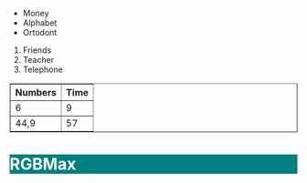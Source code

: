 
<!DOCTYPE html>
<html lang="en">
<head>
    <meta charset="UTF-8">
    <meta http-equiv="X-UA-Compatible" content="IE=edge">
    <meta name="viewport" content="width=device-width, initial-scale=1.0">
    <title>Document</title>
</head>
<body>
    <!--List-->
<ul>
    <li>Money</li>
    <li>Alphabet</li>
    <li>Ortodont</li>
</ul>


<ol>
   <li>Friends</li>
   <li>Teacher</li>
   <li>Telephone</li>
</ol>

<!--Table-->
<table border="">
    <tr>
       <th>Numbers</th>
       <th>Time</th>
    </tr>
    <tr>
        <td> 6</td>
        <td> 9</td>
    </tr>
    <tr>
        <td> 44,9</td>
        <td> 57</td>
    </tr>
    </table>


<h1 style="background-color: rgb(0, 128,128);color: #ffffff;">RGBMax</h1>

</body>
</html>

